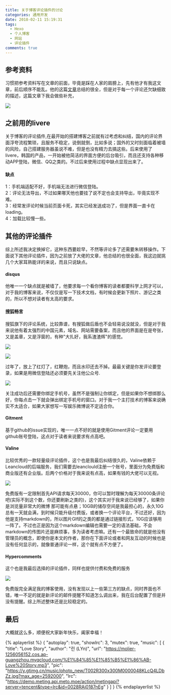 ```yaml
---
title: 关于博客评论插件的讨论
categories: 通用开发
date: 2018-02-11 15:19:31
tags:
  - Hexo
  - 个人博客
  - 网站
  - 评论插件
comments: true
---
```

## 参考资料

习惯把参考资料写在文章的前面，毕竟是踩在人家的肩膀上，先有他才有我这文章，前后顺序不能乱。他的这篇[文章](https://blog.shuiba.co/comment-systems-recommendation)总结的很全，但是对于每一个评论还欠缺细致的描述，这篇文章下我会做些补充，

![](https://wx3.sinaimg.cn/large/006tKfTcgy1focjch8o98j30sg0lcta8.jpg)

<!--more-->

## 之前用的livere

关于博客的评论插件,在最开始的搭建博客之前就有过考虑和纠结，国内的评论界面浮夸流程繁琐，且服务不稳定，说倒就倒，比如多说；国外的又时刻面临着被墙的风险，自己搭建服务器虽说不难，但是也没有精力去搞这些。后来使用了livere，韩国的产品，一开始被他简洁的界面方便的后台吸引，而且还支持各种移动APP登陆，微信、QQ之类的。不过后来使用过程中缺点显现出来了。

#### 缺点
1：手机端适配不好，手机端无法进行微信登陆。<br>
2：评论无法导出，不过如果哪天他也要挂了说不定也会支持导出，毕竟实现不难。<br>
3：经常发评论时候当前页面卡死，其实已经发送成功了，但是界面一直卡在loading。<br>
4：加载比较慢一些。<br>

## 其他的评论插件
综上所述我决定换掉它，这种东西要趁早，不然等评论多了还需要朱转移操作。下面说下其他评论插件，因为之前放了大佬的文章，他总结的也很全面，我这边就挑几个大家耳熟能详的来说，而且只说缺点。

#### disqus

他唯一一个缺点就是被墙了，他要求每一个看你博客的读者都要科学上网才可以，对于我的博客来说，不仅仅是写一下技术文档，有时候会更新下照片、游记之类的，所以不想对读者有太高的要求。

#### 搜狐畅言

搜狐旗下的评论系统，比较靠谱，有搜狐做后盾也不会轻易说没就没，但是对于我来说他有着太强烈的中国元素，域名、网站需要备案，而且他的界面是在是夸张，又是盖章，又是浮窗的，有种"大扎好，我系渣渣辉"的感觉。

![](https://wx3.sinaimg.cn/large/006tKfTcgy1foche9mncgj31hw0veb29.jpg)

![](https://wx1.sinaimg.cn/large/006tKfTcgy1focku989hmj312s06044g.jpg)

过年了，放上了红灯了，红鞭炮，而且水印还去不掉。最最关键是你发评论要登录，如果是用微信登陆还必须要先关注他公众号.

![](https://wx3.sinaimg.cn/large/006tKfTcgy1fochbah9doj30ho0ngwo2.jpg)

关注成功后还需要你绑定手机号，虽然不是强制让你绑定，但是如果你不想绑那么好，你每点击一下就会弹出绑定手机号的窗口。对于我一个主打技术的博客来说确实不太适合，如果大家想写一写娱乐微博说不定适合你。

#### Gitment

基于github的issue实现的，唯一一点不好的就是使用Gitment评论一定要用github账号登陆，这点对于读者来说要求有点高吧。

#### Valine

比较优秀的一款轻量级评论插件，这个也是我最后纠结很久的，Valine依赖于Leancloud的后端服务，我们需要去leanclould注册一个账号，里面分为免费版和商业版还有企业版。后两个价格对于我来说有点高，如果有钱的大佬可以无视。

![](https://wx2.sinaimg.cn/large/006tKfTcgy1focgkj2vntj31kw0ry44z.jpg)

免费版有一定限制首先API请求每天30000，你可以暂时理解为每天30000条评论吧(实际不到这个数，你还要刷新之类的)，这个其实对于我来说已经够了，如果你是浏览量非常大的微博 那可能有点悬；10GB的储存空间是我最担心的，永久10G总有一天就会满，到时候只能升级付费版，或者换一个评论平台，不过还好，因为他是支持markdown的，所以图片GIf的之类的都是通过链接形式，10G应该够用一阵了。不过也正是因为这个markdown编辑也需要一定的语法基础，不会markdown的传图片还是麻烦事，多为读者考虑嘛。还有一个最致命的就是他没有管理员的概念，即使你是本文的作者，那你在下面评论或者和网友互动的时候也是没有任何显示的，就像普通评论一样，这个就有点不方便了。

#### Hypercomments

这个也是我最后选择的评论插件，同样也提供付费和免费的服务

![](https://wx1.sinaimg.cn/large/006tKfTcgy1focm2c591vj31kw152jyr.jpg)

免费版完全满足我的博客使用，没有发现以上一些第三方的缺点，同时界面也不错，唯一不足的就是新评论的邮件提醒不知道怎么调出来，我在后台配置了但是并没有提醒。综上所述整体还是比较稳定的。

## 最后
大概就这么多，顺便祝大家新年快乐，阖家幸福！

{% aplayerlist %}
{
    "autoplay": true,
    "showlrc": 3,
    "mutex": true,
    "music": [
        {
            "title": "Love Story",
            "author": "린 (LYn)",
            "url": "https://molier-1256056152.cos.ap-guangzhou.myqcloud.com/%E1%84%85%E1%85%B5%E1%86%AB-Love%20Story.mp3",
            "pic": "https://y.gtimg.cn/music/photo_new/T002R300x300M0000048KLcQ4LDbZz.jpg?max_age=2592000",
            "lrc": "https://demo.meting.api.meto.moe/action/metingapi?server=tencent&type=lrc&id=0028RAj0187nEg"
        }
    ]
}
{% endaplayerlist %}
